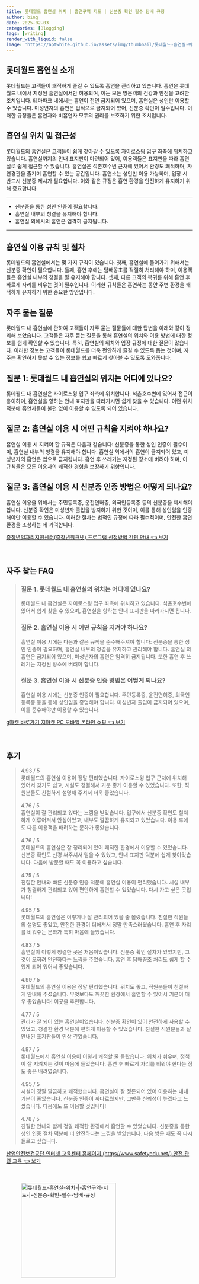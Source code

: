 ```yaml
---
title: 롯데월드 흡연실 위치 | 흡연구역 지도 | 신분증 확인 필수 담배 규정
author: bing
date: 2025-02-03
categories: [Blogging]
tags: [writing]
render_with_liquid: false
image: 'https://aptwhite.github.io/assets/img/thumbnail/롯데월드-흡연실-위치-|-흡연구역-지도-|-신분증-확인-필수-담배-규정.webp'
---
```



<h2 id='롯데월드_흡연실_소개'>롯데월드 흡연실 소개</h2>

<p>롯데월드는 고객들이 쾌적하게 즐길 수 있도록 흡연을 관리하고 있습니다. 흡연은 롯데월드 내에서 지정된 흡연실에서만 허용되며, 이는 모든 방문객의 건강과 안전을 고려한 조치입니다. 테마파크 내에서는 흡연이 전면 금지되어 있으며, 흡연실은 성인만 이용할 수 있습니다. 미성년자의 흡연은 법적으로 금지되어 있어, 신분증 확인이 필수입니다. 이러한 규정들은 흡연자와 비흡연자 모두의 권리를 보호하기 위한 조치입니다.</p>

<h2 id='흡연실_위치_및_접근성'>흡연실 위치 및 접근성</h2>

<p>롯데월드의 흡연실은 고객들이 쉽게 찾아갈 수 있도록 자이로스윙 입구 좌측에 위치하고 있습니다. 흡연실까지의 안내 표지판이 마련되어 있어, 이용객들은 표지판을 따라 흡연실로 쉽게 접근할 수 있습니다. 흡연실은 석촌호수변 근처에 있어서 환경도 쾌적하며, 자연경관을 즐기며 흡연할 수 있는 공간입니다. 흡연소는 성인만 이용 가능하며, 입장 시 반드시 신분증 제시가 필요합니다. 이와 같은 규정은 흡연 환경을 안전하게 유지하기 위해 중요합니다.</p>

<hr />

<ul>
    <li>신분증을 통한 성인 인증이 필요합니다.</li>
    <li>흡연실 내부의 청결을 유지해야 합니다.</li>
    <li>흡연실 외에서의 흡연은 엄격히 금지됩니다.</li>
</ul>

<hr />

<h2 id='흡연실_이용_규칙_및_절차'>흡연실 이용 규칙 및 절차</h2>

<p>롯데월드의 흡연실에서는 몇 가지 규칙이 있습니다. 첫째, 흡연실에 들어가기 위해서는 신분증 확인이 필요합니다. 둘째, 흡연 후에는 담배꽁초를 적절히 처리해야 하며, 이용객들은 흡연실 내부의 청결을 잘 유지해야 합니다. 셋째, 다른 고객의 복귀를 위해 흡연 후 빠르게 자리를 비우는 것이 필수입니다. 이러한 규칙들은 흡연하는 동안 주변 환경을 쾌적하게 유지하기 위한 중요한 방안입니다.</p>

<h2 id='자주_묻는_질문'>자주 묻는 질문</h2>

<p>롯데월드 내 흡연실에 관하여 고객들이 자주 묻는 질문들에 대한 답변을 아래와 같이 정리해 보았습니다. 고객들은 자주 묻는 질문을 통해 흡연실의 위치와 이용 방법에 대한 정보를 쉽게 확인할 수 있습니다. 특히, 흡연실의 위치와 입장 규정에 대한 질문이 많습니다. 이러한 정보는 고객들이 롯데월드를 더욱 편안하게 즐길 수 있도록 돕는 것이며, 자주는 확인하지 못할 수 있는 정보를 쉽고 빠르게 찾아볼 수 있도록 도와줍니다.</p>

<h2 id='질문_1_흡연실_위치'>질문 1: 롯데월드 내 흡연실의 위치는 어디에 있나요?</h2>

<p>롯데월드 내 흡연실은 자이로스윙 입구 좌측에 위치합니다. 석촌호수변에 있어서 접근이 용이하며, 흡연실을 향하는 안내 표지판을 따라가시면 쉽게 찾을 수 있습니다. 이런 위치 덕분에 흡연자들이 불편 없이 이용할 수 있도록 되어 있습니다.</p>

<h2 id='질문_2_이용규칙'>질문 2: 흡연실 이용 시 어떤 규칙을 지켜야 하나요?</h2>

<p>흡연실 이용 시 지켜야 할 규칙은 다음과 같습니다: 신분증을 통한 성인 인증이 필수이며, 흡연실 내부의 청결을 유지해야 합니다. 흡연실 외에서의 흡연이 금지되어 있고, 미성년자의 흡연은 법으로 금지됩니다. 흡연 후 쓰레기는 지정된 장소에 버려야 하며, 이 규칙들은 모든 이용자의 쾌적한 경험을 보장하기 위함입니다.</p>

<h2 id='질문_3_신분증_인증'>질문 3: 흡연실 이용 시 신분증 인증 방법은 어떻게 되나요?</h2>

<p>흡연실 이용을 위해서는 주민등록증, 운전면허증, 외국인등록증 등의 신분증을 제시해야 합니다. 신분증 확인은 미성년자 출입을 방지하기 위한 것이며, 이를 통해 성인임을 인증해야만 이용할 수 있습니다. 이러한 절차는 법적인 규정에 따라 필수적이며, 안전한 흡연 환경을 조성하는 데 기여합니다.</p>


<p><a class="click-button" title="중장년일자리지원센터(중장년워크넷) 프로그램 신청방법 간편 안내" href="https://aptwhite.github.io/posts/%EC%A4%91%EC%9E%A5%EB%85%84%EC%9D%BC%EC%9E%90%EB%A6%AC%EC%A7%80%EC%9B%90%EC%84%BC%ED%84%B0(%EC%A4%91%EC%9E%A5%EB%85%84%EC%9B%8C%ED%81%AC%EB%84%B7)-%ED%94%84%EB%A1%9C%EA%B7%B8%EB%9E%A8-%EC%8B%A0%EC%B2%AD%EB%B0%A9%EB%B2%95-%EA%B0%84%ED%8E%B8-%EC%95%88%EB%82%B4/" rel="dofollow">중장년일자리지원센터(중장년워크넷) 프로그램 신청방법 간편 안내 👈 보기</a></p><br>
<h2 id='자주_찾는_FAQ'>자주 찾는 FAQ</h2>
<div itemscope="" itemtype="https://schema.org/FAQPage"> 
<blockquote> 
<div itemscope="" itemprop="mainEntity" itemtype="https://schema.org/Question"> 
<h3 itemprop="name">질문 1. 롯데월드 내 흡연실의 위치는 어디에 있나요?</h3> 
<div itemscope="" itemprop="acceptedAnswer" itemtype="https://schema.org/Answer"> 
<span itemprop="text"> 
<p>롯데월드 내 흡연실은 자이로스윙 입구 좌측에 위치하고 있습니다. 석촌호수변에 있어서 쉽게 찾을 수 있으며, 흡연실을 향하는 안내 표지판을 따라가시면 됩니다.</p> 
</span> 
</div> 
</div> 

<div itemscope="" itemprop="mainEntity" itemtype="https://schema.org/Question"> 
<h3 itemprop="name">질문 2. 흡연실 이용 시 어떤 규칙을 지켜야 하나요?</h3> 
<div itemscope="" itemprop="acceptedAnswer" itemtype="https://schema.org/Answer"> 
<span itemprop="text"> 
<p>흡연실 이용 시에는 다음과 같은 규칙을 준수해주셔야 합니다: 신분증을 통한 성인 인증이 필요하며, 흡연실 내부의 청결을 유지하고 관리해야 합니다. 흡연실 외 흡연은 금지되어 있으며, 미성년자의 흡연은 엄격히 금지됩니다. 또한 흡연 후 쓰레기는 지정된 장소에 버려야 합니다.</p> 
</span> 
</div> 
</div> 

<div itemscope="" itemprop="mainEntity" itemtype="https://schema.org/Question"> 
<h3 itemprop="name">질문 3. 흡연실 이용 시 신분증 인증 방법은 어떻게 되나요?</h3> 
<div itemscope="" itemprop="acceptedAnswer" itemtype="https://schema.org/Answer"> 
<span itemprop="text"> 
<p>흡연실 이용 시에는 신분증 인증이 필요합니다. 주민등록증, 운전면허증, 외국인등록증 등을 통해 성인임을 증명해야 합니다. 미성년자 출입이 금지되어 있으며, 이를 준수해야만 이용할 수 있습니다.</p> 
</span> 
</div> 
</div> 

</blockquote> 
</div>
<p><a class="click-button" title="g마켓 바로가기 지마켓 PC 모바일 온라인 쇼핑" href="https://aptwhite.github.io/posts/g%EB%A7%88%EC%BC%93-%EB%B0%94%EB%A1%9C%EA%B0%80%EA%B8%B0-%EC%A7%80%EB%A7%88%EC%BC%93-PC-%EB%AA%A8%EB%B0%94%EC%9D%BC-%EC%98%A8%EB%9D%BC%EC%9D%B8-%EC%87%BC%ED%95%91/" rel="dofollow">g마켓 바로가기 지마켓 PC 모바일 온라인 쇼핑 👈 보기</a></p><br>
<h2 id='후기'>후기</h2>
<div itemscope itemtype="https://schema.org/Product">
  <blockquote>
  <div itemprop="review" itemscope itemtype="https://schema.org/Review">
      <div itemprop="reviewRating" itemscope itemtype="https://schema.org/Rating"> <span itemprop="ratingValue">4.93</span> / <span itemprop="bestRating">5</span> </div>
      <span itemprop="reviewBody">롯데월드의 흡연실 이용이 정말 편리했습니다. 자이로스윙 입구 근처에 위치해 있어서 찾기도 쉽고, 시설도 청결해서 기분 좋게 이용할 수 있었습니다. 또한, 직원분들도 친절하게 설명해 주셔서 더욱 좋았습니다.</span>
  </div>
  <br>
  <div itemprop="review" itemscope itemtype="https://schema.org/Review">
      <div itemprop="reviewRating" itemscope itemtype="https://schema.org/Rating"> <span itemprop="ratingValue">4.76</span> / <span itemprop="bestRating">5</span> </div>
      <span itemprop="reviewBody">흡연실이 잘 관리되고 있다는 느낌을 받았습니다. 입구에서 신분증 확인도 철저하게 이루어져서 안심이었고, 내부도 깔끔하게 유지되고 있었습니다. 이용 후에도 다른 이용객을 배려하는 문화가 좋았습니다.</span>
  </div>
  <br>
  <div itemprop="review" itemscope itemtype="https://schema.org/Review">
      <div itemprop="reviewRating" itemscope itemtype="https://schema.org/Rating"> <span itemprop="ratingValue">4.76</span> / <span itemprop="bestRating">5</span> </div>
      <span itemprop="reviewBody">롯데월드의 흡연실은 잘 정리되어 있어 쾌적한 환경에서 이용할 수 있었습니다. 신분증 확인도 신경 써주셔서 믿을 수 있었고, 안내 표지판 덕분에 쉽게 찾아갔습니다. 다음에 방문할 때도 꼭 이용하고 싶습니다.</span>
  </div>
  <br>
  <div itemprop="review" itemscope itemtype="https://schema.org/Review">
      <div itemprop="reviewRating" itemscope itemtype="https://schema.org/Rating"> <span itemprop="ratingValue">4.75</span> / <span itemprop="bestRating">5</span> </div>
      <span itemprop="reviewBody">친절한 안내와 빠른 신분증 인증 덕분에 흡연실 이용이 편리했습니다. 시설 내부가 청결하게 관리되고 있어 편안하게 흡연할 수 있었습니다. 다시 가고 싶은 곳입니다!</span>
  </div>
  <br>
  <div itemprop="review" itemscope itemtype="https://schema.org/Review">
      <div itemprop="reviewRating" itemscope itemtype="https://schema.org/Rating"> <span itemprop="ratingValue">4.95</span> / <span itemprop="bestRating">5</span> </div>
      <span itemprop="reviewBody">롯데월드의 흡연실은 이렇게나 잘 관리되어 있을 줄 몰랐습니다. 친절한 직원들의 설명도 좋았고, 안전한 환경이 더해져서 정말 만족스러웠습니다. 흡연 후 자리를 비워주는 문화가 특히 마음에 들었습니다.</span>
  </div>
  <br>
  <div itemprop="review" itemscope itemtype="https://schema.org/Review">
      <div itemprop="reviewRating" itemscope itemtype="https://schema.org/Rating"> <span itemprop="ratingValue">4.83</span> / <span itemprop="bestRating">5</span> </div>
      <span itemprop="reviewBody">흡연실이 이렇게 청결한 곳은 처음이었습니다. 신분증 확인 절차가 있었지만, 그것이 오히려 안전하다는 느낌을 주었습니다. 흡연 후 담배꽁초 처리도 쉽게 할 수 있게 되어 있어서 좋았습니다.</span>
  </div>
  <br>
  <div itemprop="review" itemscope itemtype="https://schema.org/Review">
      <div itemprop="reviewRating" itemscope itemtype="https://schema.org/Rating"> <span itemprop="ratingValue">4.99</span> / <span itemprop="bestRating">5</span> </div>
      <span itemprop="reviewBody">롯데월드의 흡연실 이용은 정말 편리했습니다. 위치도 좋고, 직원분들이 친절하게 안내해 주셨습니다. 무엇보다도 깨끗한 환경에서 흡연할 수 있어서 기분이 매우 좋았습니다! 이곳을 추천합니다.</span>
  </div>
  <br>
  <div itemprop="review" itemscope itemtype="https://schema.org/Review">
      <div itemprop="reviewRating" itemscope itemtype="https://schema.org/Rating"> <span itemprop="ratingValue">4.77</span> / <span itemprop="bestRating">5</span> </div>
      <span itemprop="reviewBody">관리가 잘 되어 있는 흡연실이었습니다. 신분증 확인이 있어 안전하게 사용할 수 있었고, 청결한 환경 덕분에 편하게 이용할 수 있었습니다. 친절한 직원분들과 잘 안내된 표지판들이 인상 깊었습니다.</span>
  </div>
  <br>
  <div itemprop="review" itemscope itemtype="https://schema.org/Review">
      <div itemprop="reviewRating" itemscope itemtype="https://schema.org/Rating"> <span itemprop="ratingValue">4.87</span> / <span itemprop="bestRating">5</span> </div>
      <span itemprop="reviewBody">롯데월드에서 흡연실 이용이 이렇게 쾌적할 줄 몰랐습니다. 위치가 쉬우며, 정책이 잘 지켜지는 것이 마음에 들었습니다. 흡연 후 빠르게 자리를 비워야 한다는 점도 좋은 배려였습니다.</span>
  </div>
  <br>
  <div itemprop="review" itemscope itemtype="https://schema.org/Review">
      <div itemprop="reviewRating" itemscope itemtype="https://schema.org/Rating"> <span itemprop="ratingValue">4.95</span> / <span itemprop="bestRating">5</span> </div>
      <span itemprop="reviewBody">시설이 정말 깔끔하고 쾌적했습니다. 흡연실이 잘 정돈되어 있어 이용하는 내내 기분이 좋았습니다. 신분증 인증이 까다로웠지만, 그만큼 신뢰성이 높겠다고 느꼈습니다. 다음에도 또 이용할 것입니다!</span>
  </div>
  <br>
  <div itemprop="review" itemscope itemtype="https://schema.org/Review">
      <div itemprop="reviewRating" itemscope itemtype="https://schema.org/Rating"> <span itemprop="ratingValue">4.78</span> / <span itemprop="bestRating">5</span> </div>
      <span itemprop="reviewBody">친절한 안내와 함께 정말 쾌적한 환경에서 흡연할 수 있었습니다. 신분증을 통한 성인 인증 절차 덕분에 더 안전하다는 느낌을 받았습니다. 다음 방문 때도 꼭 다시 들르고 싶습니다.</span>
  </div>
  </blockquote>
</div>
<p><a class="click-button" title="산업안전보건공단 인터넷 교육센터 홈페이지 (https//www.safetyedu.net/) 안전 관련 교육" href="https://aptwhite.github.io/posts/%EC%82%B0%EC%97%85%EC%95%88%EC%A0%84%EB%B3%B4%EA%B1%B4%EA%B3%B5%EB%8B%A8-%EC%9D%B8%ED%84%B0%EB%84%B7-%EA%B5%90%EC%9C%A1%EC%84%BC%ED%84%B0-%ED%99%88%ED%8E%98%EC%9D%B4%EC%A7%80-(httpswww.safetyedu.net)-%EC%95%88%EC%A0%84-%EA%B4%80%EB%A0%A8-%EA%B5%90%EC%9C%A1/" rel="dofollow">산업안전보건공단 인터넷 교육센터 홈페이지 (https//www.safetyedu.net/) 안전 관련 교육 👈 보기</a></p><br>
<figure class="image"><img src="https://aptwhite.github.io/assets/img/thumbnail/롯데월드-흡연실-위치-|-흡연구역-지도-|-신분증-확인-필수-담배-규정.webp" alt="롯데월드-흡연실-위치-|-흡연구역-지도-|-신분증-확인-필수-담배-규정" width="256" height="256"></figure>